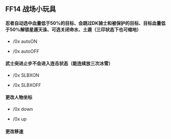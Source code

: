 <h2>FF14 战场小玩具</h2>

<h4>忍者自动选中血量低于50%的目标、会跳过DK骑士和被保护的目标、目标血量低于50%解锁星遁天诛、可选关闭命水、土遁（三印状态下也可缩地）</h4>

- /0x autoON

- /0x autoOFF

<h4>武士突进止步不会进入连击状态（能连续放三次冰雪）</h4>

- /0x SLBXON 

- /0x SLBXOFF

<h4>更改人物坐标</h4>

- /0x down

- /0x up 

<h4>更改移速</h4>